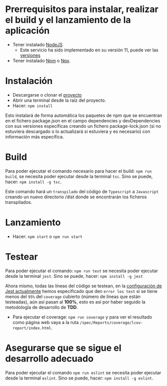 # Prerrequisitos para instalar, realizar el build y el lanzamiento de la aplicación

- Tener instalado [NodeJS](https://nodejs.org/es/download/)
    - Este servicio ha sido implementado en su versión 11, puede ver las [versiones](https://nodejs.org/es/download/releases/)
- Tener instalado [Npm](https://www.npmjs.com/get-npm) o [Npx](https://www.npmjs.com/package/npx).

# Instalación

- Descargarse o clonar el [proyecto](https://github.com/iscoct/proyectoInfraestructuraVirtual)
- Abrir una terminal desde la raíz del proyecto.
- Hacer: `npm install`

Esto instalará de forma automática los paquetes de npm que se encuentran en el fichero package.json en el campo dependencies y devDependencies con sus versiones específicas creando un fichero package-lock.json (si no estuviera descargado o lo actualizará si estuviera y es necesario) con información más específica.

# Build

Para poder ejecutar el comando necesario para hacer el build: `npm run build`, se necesita poder ejecutar desde la terminal `tsc`.
Sino se puede, hacer: `npm install -g tsc`.

Este comando hará un `transpilado` del código de `Typescript` a `Javascript` creando un nuevo directorio /dist donde se encontrarán los ficheros transpilados.

# Lanzamiento

- Hacer: `npm start` o `npm run start`

# Testear

Para poder ejecutar el comando: `npm run test` se necesita poder ejecutar desde la terminal `jest`.
Sino se puede, hacer: `npm install -g jest`

Ahora mismo, todas las líneas del código se testean, en la [configuración de Jest actualmente](https://github.com/iscoct/proyectoInfraestructuraVirtual/blob/master/jest.config.json) hemos especificado que den `error los test` si se tiene menos del `95%` del `coverage` cubierto (número de líneas que están testeadas), aún así pasan al **100%**, esto es así por haber seguido la metodología de desarrollo de **TDD**.

- Para ejecutar el coverage: `npm run coverage` y para ver el resultado como página web vaya a la ruta `/spec/Reports/coverage/lcov-report/index.html`.

# Asegurarse que se sigue el desarrollo adecuado

Para poder ejecutar el comando `npm run eslint` se necesita poder ejecutar desde la terminal `eslint`.
Sino se puede, hacer: `npm install -g eslint`.